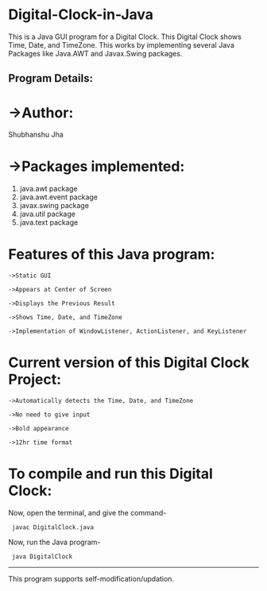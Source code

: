 # Digital-Clock-in-Java
This is a Java GUI program for a Digital Clock. This Digital Clock shows Time, Date, and TimeZone. This works by implementing several Java Packages like Java.AWT and Javax.Swing packages.


## Program Details:

# ->Author:
Shubhanshu Jha

# ->Packages implemented:

 1. java.awt package
 2. java.awt.event package
 3. javax.swing package
 4. java.util package
 5. java.text package


# Features of this Java program:
```
->Static GUI

->Appears at Center of Screen

->Displays the Previous Result

->Shows Time, Date, and TimeZone

->Implementation of WindowListener, ActionListener, and KeyListener
```


# Current version of this Digital Clock Project:
```
->Automatically detects the Time, Date, and TimeZone

->No need to give input

->Bold appearance

->12hr time format
```

# To compile and run this Digital Clock:

Now, open the terminal, and give the command-
```
 javac DigitalClock.java
```
Now, run the Java program-
```
 java DigitalClock
```


_____________________________________________________________________________________________________
This program supports self-modification/updation.
